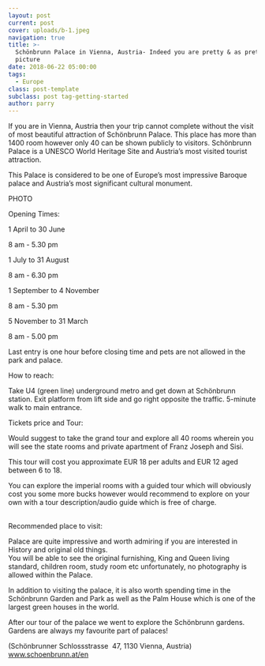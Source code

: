 ```yaml
---
layout: post
current: post
cover: uploads/b-1.jpeg
navigation: true
title: >-
  Schönbrunn Palace in Vienna, Austria- Indeed you are pretty & as pretty as a
  picture
date: 2018-06-22 05:00:00
tags:
  - Europe
class: post-template
subclass: post tag-getting-started
author: parry
---
```


If you are in Vienna, Austria then your trip cannot complete without the visit of most beautiful attraction of Schönbrunn Palace. This place has more than 1400 room however only 40 can be shown publicly to visitors. Schönbrunn Palace is a UNESCO World Heritage Site and Austria’s most visited tourist attraction.

This Palace is considered to be one of Europe’s most impressive Baroque palace and Austria’s most significant cultural monument.

PHOTO

Opening Times:

1 April to 30 June

8 am - 5.30 pm

1 July to 31 August

8 am - 6.30 pm

1 September to 4 November

8 am - 5.30 pm

5 November to 31 March

8 am - 5.00 pm

Last entry is one hour before closing time and pets are not allowed in the park and palace.

How to reach:

Take U4 (green line) underground metro and get down at Schönbrunn station. Exit platform from lift side and go right opposite the traffic. 5-minute walk to main entrance.

Tickets price and Tour:

Would suggest to take the grand tour and explore all 40 rooms wherein you will see the state rooms and private apartment of Franz Joseph and Sisi.

This tour will cost you approximate EUR 18 per adults and EUR 12 aged between 6 to 18.

You can explore the imperial rooms with a guided tour which will obviously cost you some more bucks however would recommend to explore on your own with a tour description/audio guide which is free of charge.<br> 

Recommended place to visit:

Palace are quite impressive and worth admiring if you are interested in History and original old things.<br>You will be able to see the original furnishing, King and Queen living standard, children room, study room etc unfortunately, no photography is allowed within the Palace. 

In addition to visiting the palace, it is also worth spending time in the Schönbrunn Garden and Park as well as the Palm House which is one of the largest green houses in the world.

After our tour of the palace we went to explore the Schönbrunn gardens. Gardens are always my favourite part of palaces!

(Schönbrunner Schlossstrasse  47, 1130 Vienna, Austria) www.schoenbrunn.at/en